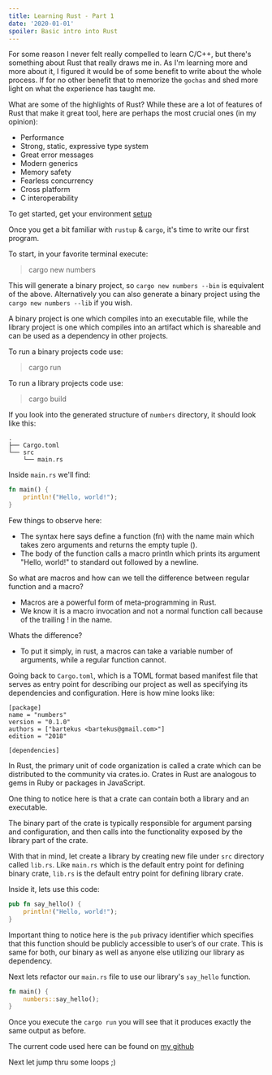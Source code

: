 ```yaml
---
title: Learning Rust - Part 1
date: '2020-01-01'
spoiler: Basic intro into Rust
---
```


For some reason I never felt really compelled to learn C/C++, but there's something about Rust that really draws me in.
As I'm learning more and more about it, I figured it would be of some benefit to write about the whole process.
If for no other benefit that to memorize the `gochas` and shed more light on what the experience has taught me.

What are some of the highlights of Rust? While these are a lot of features of Rust that make it great tool, here are perhaps the most crucial ones (in my opinion):
- Performance
- Strong, static, expressive type system
- Great error messages
- Modern generics
- Memory safety
- Fearless concurrency
- Cross platform
- C interoperability

To get started, get your environment [setup](https://www.rust-lang.org/tools/install)

Once you get a bit familiar with `rustup` & `cargo`, it's time to write our first program.

To start, in your favorite terminal execute:
> cargo new numbers

This will generate a binary project, so `cargo new numbers --bin` is equivalent of the above.
Alternatively you can also generate a binary project using the `cargo new numbers --lib` if you wish.

A binary project is one which compiles into an executable file,
while the library project is one which compiles into an artifact which is shareable and can be used as a dependency in other projects.

To run a binary projects code use:
> cargo run

To run a library projects code use:
> cargo build

If you look into the generated structure of `numbers` directory, it should look like this:
```
.
├── Cargo.toml
└── src
    └── main.rs
```

Inside `main.rs` we'll find:
```rust
fn main() {
    println!("Hello, world!");
}
```
Few things to observe here:
- The syntax here says define a function (fn) with the name main which takes zero arguments and returns the empty tuple ().
- The body of the function calls a macro println which prints its argument "Hello, world!" to standard out followed by a newline.

So what are macros and how can we tell the difference between regular function and a macro?
- Macros are a powerful form of meta-programming in Rust.
- We know it is a macro invocation and not a normal function call because of the trailing ! in the name.

Whats the difference?
- To put it simply, in rust, a macros can take a variable number of arguments, while a regular function cannot.

Going back to `Cargo.toml`, which is a TOML format based manifest file that serves as entry point for describing our project
as well as specifying its dependencies and configuration. Here is how mine looks like:
```
[package]
name = "numbers"
version = "0.1.0"
authors = ["bartekus <bartekus@gmail.com>"]
edition = "2018"

[dependencies]
```
In Rust, the primary unit of code organization is called a crate which can be distributed to the community via crates.io.
Crates in Rust are analogous to gems in Ruby or packages in JavaScript.

One thing to notice here is that a crate can contain both a library and an executable.

The binary part of the crate is typically responsible for argument parsing and configuration,
and then calls into the functionality exposed by the library part of the crate.

With that in mind, let create a library by creating new file under `src` directory called `lib.rs`.
Like `main.rs` which is the default entry point for defining binary crate, `lib.rs` is the default entry point for defining library crate.

Inside it, lets use this code:
```rust
pub fn say_hello() {
    println!("Hello, world!");
}
```
Important thing to notice here is the `pub` privacy identifier which specifies that this function should be publicly accessible to user’s of our crate.
This is same for both, our binary as well as anyone else utilizing our library as dependency.

Next lets refactor our `main.rs` file to use our library's `say_hello` function.
```rust
fn main() {
    numbers::say_hello();
}
```

Once you execute the `cargo run` you will see that it produces exactly the same output as before.

The current code used here can be found on [my github](https://github.com/bartekus/learning-rust/tree/master/01-numbers)

Next let jump thru some loops ;)

